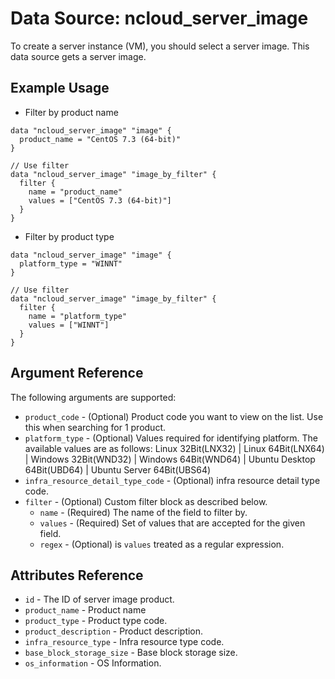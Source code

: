 # Data Source: ncloud_server_image

To create a server instance (VM), you should select a server image. This data source gets a server image.

## Example Usage

* Filter by product name

```hcl
data "ncloud_server_image" "image" {
  product_name = "CentOS 7.3 (64-bit)"
}

// Use filter
data "ncloud_server_image" "image_by_filter" {
  filter {
    name = "product_name"
    values = ["CentOS 7.3 (64-bit)"]
  }
}
```

* Filter by product type

```hcl
data "ncloud_server_image" "image" {
  platform_type = "WINNT"
}

// Use filter
data "ncloud_server_image" "image_by_filter" {
  filter {
    name = "platform_type"
    values = ["WINNT"]
  }
}
```



## Argument Reference

The following arguments are supported:

* `product_code` - (Optional) Product code you want to view on the list. Use this when searching for 1 product.
* `platform_type` - (Optional) Values required for identifying platform.
    The available values are as follows: Linux 32Bit(LNX32) | Linux 64Bit(LNX64) | Windows 32Bit(WND32) | Windows 64Bit(WND64) | Ubuntu Desktop 64Bit(UBD64) | Ubuntu Server 64Bit(UBS64)
* `infra_resource_detail_type_code` - (Optional) infra resource detail type code.
* `filter` - (Optional) Custom filter block as described below.
  * `name` - (Required) The name of the field to filter by.
  * `values` - (Required) Set of values that are accepted for the given field.
  * `regex` - (Optional) is `values` treated as a regular expression.

## Attributes Reference

* `id` - The ID of server image product.
* `product_name` - Product name
* `product_type` - Product type code.
* `product_description` - Product description.
* `infra_resource_type` - Infra resource type code.
* `base_block_storage_size` - Base block storage size.
* `os_information` - OS Information.
